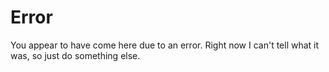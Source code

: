 # Error

You appear to have come here due to an error. Right now I can't tell what it
was, so just do something else.
